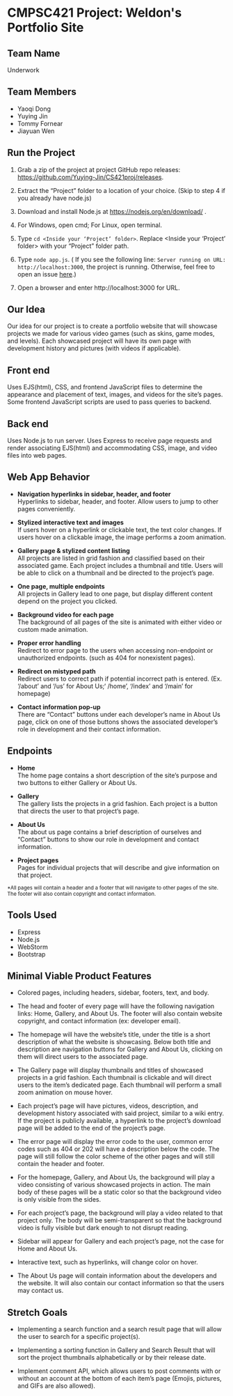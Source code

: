 # CMPSC421 Project: Weldon's Portfolio Site
## Team Name
Underwork

## Team Members 

* Yaoqi Dong
* Yuying Jin
* Tommy Fornear
* Jiayuan Wen

## Run the Project
1. Grab a zip of the project at project GitHub repo releases: https://github.com/Yuying-Jin/CS421proj/releases.

2. Extract the “Project” folder to a location of your choice. (Skip to step 4 if you already have node.js)

3. Download and install Node.js at https://nodejs.org/en/download/ .

4. For Windows, open cmd; For Linux, open terminal.
5. Type `cd <Inside your ‘Project’ folder>`. Replace <Inside your ‘Project’ folder> with your “Project” folder path.
6. Type `node app.js`.
   ( If you see the following line: `Server running on URL: http://localhost:3000`, the project is running. Otherwise, feel free to open an issue [here](https://github.com/Yuying-Jin/CS421proj/issues).)
7. Open a browser and enter http://localhost:3000 for URL.

## Our Idea
Our idea for our project is to create a portfolio website that will showcase projects we made for various video games (such as skins, game modes, and levels). Each showcased project will have its own page with development history and pictures (with videos if applicable). 

## Front end
Uses EJS(html), CSS, and frontend JavaScript files to determine the appearance and placement of text, images, and videos for the site’s pages. Some frontend JavaScript scripts are used to pass queries to backend. 

## Back end
Uses Node.js to run server. Uses Express to receive page requests and render associating EJS(html) and accommodating CSS, image, and video files into web pages.

## Web App Behavior
* **Navigation hyperlinks in sidebar, header, and footer** \
Hyperlinks to sidebar, header, and footer. Allow users to jump to other pages conveniently.


* **Stylized interactive text and images** \
If users hover on a hyperlink or clickable text, the text color changes. If users hover on a clickable image, the image performs a zoom animation.


* **Gallery page & stylized content listing** \
All projects are listed in grid fashion and classified based on their associated game. Each project includes a thumbnail and title. Users will be able to click on a thumbnail and be directed to the project’s page.


* **One page, multiple endpoints** \
All projects in Gallery lead to one page, but display different content depend on the project you clicked. 


* **Background video for each page** \
The background of all pages of the site is animated with either video or custom made animation.


* **Proper error handling** \
Redirect to error page to the users when accessing non-endpoint or unauthorized endpoints. (such as 404 for nonexistent pages). 

* **Redirect on mistyped path** \
Redirect users to correct path if potential incorrect path is entered. (Ex. ‘/about’ and ‘/us’ for About Us;‘ /home’, ‘/index’ and ‘/main’ for homepage)

* **Contact information pop-up** \
There are “Contact” buttons under each developer’s name in About Us page, click on one of those buttons shows the associated developer’s role in development and their contact information. 



## Endpoints
* **Home** \
The home page contains a short description of the site’s purpose and two buttons to either Gallery or About Us.


* **Gallery** \
The gallery lists the projects in a grid fashion. Each project is a button that directs the user to that project’s page.


* **About Us** \
The about us page contains a brief description of ourselves and “Contact” buttons to show our role in development and contact information.


* **Project pages** \
Pages for individual projects that will describe and give information on that project.


<sub>*All pages will contain a header and a footer that will navigate to other pages of the site. The footer will also contain copyright and contact information.</sub>

## Tools Used
* Express
* Node.js
* WebStorm
* Bootstrap


## Minimal Viable Product Features
* Colored pages, including headers, sidebar, footers, text, and body.


* The head and footer of every page will have the following navigation links: Home, Gallery,  and About Us. The footer will also contain website copyright, and contact information (ex: developer email). 


* The homepage will have the website’s title, under the title is a short description of what the website is showcasing. Below both title and description are navigation buttons for Gallery and About Us, clicking on them will direct users to the associated page.


* The Gallery page will display thumbnails and titles of showcased projects in a grid fashion. Each thumbnail is clickable and will direct users to the item’s dedicated page. Each thumbnail will perform a small zoom animation on mouse hover. 

* Each project’s page will have pictures, videos, description, and development history associated with said project, similar to a wiki entry. If the project is publicly available, a hyperlink to the project’s download page will be added to the end of the project’s page. 

* The error page will display the error code to the user, common error codes such as 404 or 202 will have a description below the code. The page will still follow the color scheme of the other pages and will still contain the header and footer.

* For the homepage, Gallery, and About Us, the background will play a video consisting of various showcased projects in action. The main body of these pages will be a static color so that the background video is only visible from the sides.

* For each project’s page, the background will play a video related to that project only. The body will be semi-transparent so that the background video is fully visible but dark enough to not disrupt reading. 

* Sidebar will appear for Gallery and each project’s page, not the case for Home and About Us.

* Interactive text, such as hyperlinks, will change color on hover.

* The About Us page will contain information about the developers and the website. It will also contain our contact information so that the users may contact us. 

## Stretch Goals
* Implementing a search function and a search result page that will allow the user to search for a specific project(s).

* Implementing a sorting function in Gallery and Search Result that will sort the project thumbnails alphabetically or by their release date.

* Implement comment API, which allows users to post comments with or without an account at the bottom of each item’s page (Emojis, pictures, and GIFs are also allowed).

